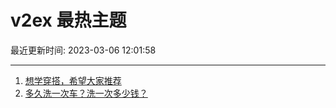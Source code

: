 # v2ex 最热主题

最近更新时间: 2023-03-06 12:01:58

--- 
1. [想学穿搭，希望大家推荐](https://www.v2ex.com/t/921432) 
2. [多久洗一次车？洗一次多少钱？](https://www.v2ex.com/t/921467) 
